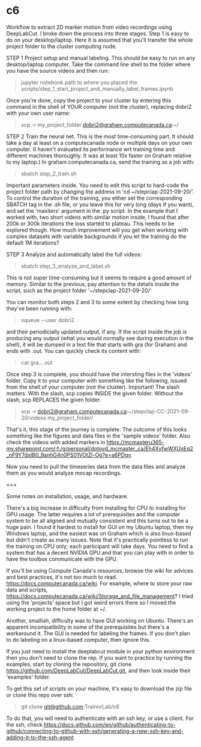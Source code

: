# c6

Workflow to extract 2D marker motion from video recordings using DeepLabCut. I broke down the process into three stages. Step 1 is easy to do on your desktop/laptop. Here it is assumed that you'll transfer the whole project folder to the cluster computing node.

STEP 1
Project setup and manual labeling. This should be easy to run on any desktop/laptop computer. Take the command line shell to the folder where you have the source videos and then run: 
>jupyter notebook path to where you placed the scripts/step_1_start_project_and_manually_label_frames.ipynb

Once you're done, copy the project to your cluster by entering this command in the shell of YOUR computer (not the cluster), replacing dobri2 with your own user name:
>scp -r my_project_folder dobri2@graham.computecanada.ca:~/

STEP 2
Train the neural net. This is the most time-consuming part. It should take a day at least on a computecanada node or multiple days on your own computer. (I haven't evaluated its performance wrt training time and different machines thoroughly. It was at least 10x faster on Graham relative to my laptop.) In graham.computecanada.ca, send the training as a job with:
>sbatch step_2_train.sh

Important parameters inside. You need to edit this script to hard-code the project folder path by changing the address in 'cd ~/stepclap-2021-09-20/'. To control the duration of the training, you either set the corresponding SBATCH tag in the .sh file, or you leave this for very long (days if you want), and set the 'maxiters' argument in the .py script. In the example that I worked with, two short videos with similar motion inside, I found that after 200k or 300k iterations the loss started to plateau. This needs to be explored though. How much improvement will you get when working with complex datasets with variable backgrounds if you let the training do the default 1M iterations?

STEP 3
Analyze and automatically label the full videos:
>sbatch step_3_analyze_and_label.sh

This is not super time-consuming but it seems to require a good amount of memory. Similar to the previous, pay attention to the details inside the script, such as the project folder '~/stepclap-2021-09-20/'

You can monitor both steps 2 and 3 to some extent by checking how long they've been running with:
>squeue --user dobri2

and their periodicially updated output, if any. If the script inside the job is producing any output (what you would normally see during execution in the shell), it will be dumped in a text file that starts with gra (for Graham) and ends with .out. You can quickly check its content with:
>cat gra....out

Once step 3 is complete, you should have the intersting files in the 'videos' folder. Copy it to your computer with something like the following, issued from the shell of your computer (not the cluster). Important! The slash matters. With the slash, scp copies INSIDE the given folder. Without the slash, scp REPLACES the given folder.
>scp -r dobri2@graham.computecanada.ca:~/stepclap-CC-2021-09-20/videos my_project_folder/

That's it, this stage of the journey is complete. The outcome of this looks something like the figures and data files in the 'sample videos' folder. Also check the videos with added markers in https://mcmasteru365-my.sharepoint.com/:f:/g/personal/dotovd_mcmaster_ca/Eh4XyfwWXUxEq2_nF9Y7dxIB0_9anhG4n0PS01VOtZl-Og?e=a6PDgv.

Now you need to pull the timeseries data from the data files and analyze them as you would analyze mocap recordings.

===

Some notes on installation, usage, and hardware.

There's a big increase in difficulty from installing for CPU to installing for GPU usage. The latter requires a lot of prerequisites and the computer system to be all aligned and mutually consistent and this turns out to be a huge pain. I found it hardest to install for GUI on my Ubuntu laptop, then my Windows laptop, and the easiest was on Graham which is also linux-based but didn't create as many issues. Note that it's practically pointless to run the training on CPU only; each participant will take days. You need to find a system that has a decent NVIDIA GPU and that you can play with in order to have the toolbox communicate with the GPU. 

If you'll be using Compute Canada's resources, browse the wiki for advices and best practices, it's not too much to read. https://docs.computecanada.ca/wiki. For example, where to store your raw data and scripts, https://docs.computecanada.ca/wiki/Storage_and_file_management? I tried using the 'projects' space but I got weird errors there so I moved the working project to the home folder at ~/.

Another, smallish, difficulty was to have GUI working on Ubuntu. There's an apparent incompatibility in some of the prerequisites but there's a workaround it. The GUI is needed for labeling the frames. If you don't plan to do labeling on a linux-based computer, then ignore this.

If you just need to install the deeplabcut module in your python environment then you don't need to clone the rep. If you want to practice by running the examples, start by cloning the repository, git clone https://github.com/DeepLabCut/DeepLabCut.git, and then look inside their 'examples' folder.

To get this set of scripts on your machine, it's easy to download the zip file or clone this repo over ssh:
>git clone git@github.com:TrainorLab/c6

To do that, you will need to authenticate with an ssh key, or use a client. For the ssh, check https://docs.github.com/en/github/authenticating-to-github/connecting-to-github-with-ssh/generating-a-new-ssh-key-and-adding-it-to-the-ssh-agent

